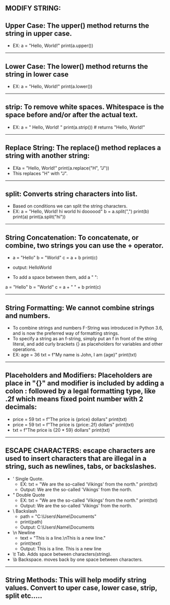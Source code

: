 MODIFY STRING:
--
Upper Case: The upper() method returns the string in upper case.
--
* EX: a = "Hello, World!"
print(a.upper())

--------------------------------------------------------------------
Lower Case: The lower() method returns the string in lower case
--
* EX: a = "Hello, World!"
print(a.lower())

--------------------------------------------------------------------
strip: To remove white spaces. Whitespace is the space before and/or after the actual text.
--
* EX: a = " Hello, World! "
print(a.strip()) # returns "Hello, World!"

--------------------------------------------------------------------
Replace String: The replace() method replaces a string with another string:
--
* EXa = "Hello, World!"
print(a.replace("H", "J"))
* This replaces "H" with "J".
--------------------------------------------------------------------
split: Converts string characters into list.
--
* Based on conditions we can split the string characters.
* EX: a = "Hello, World! hi world hi doooood"
b = a.split(",")
print(b)
print(a)
print(a.split("hi"))
--------------------------------------------------------------------
String Concatenation: To concatenate, or combine, two strings you can use the + operator.
--
* a = "Hello"
b = "World"
c = a + b
print(c)
* output: HelloWorld
  
* To add a space between them, add a " ":

a = "Hello"
b = "World"
c = a + " " + b
print(c)

--------------------------------------------------------------------
String Formatting: We cannot combine strings and numbers.
--
* To combine strings and numbers F-String was introduced in Python 3.6, and is now the preferred way of formatting strings.
* To specify a string as an f-string, simply put an f in front of the string literal, and add curly brackets {} as placeholders for variables and other operations.
* EX: age = 36
txt = f"My name is John, I am {age}"
print(txt)
--------------------------------------------------------------------
Placeholders and Modifiers: Placeholders are place in "{}" and modifier  is included by adding a colon : followed by a legal formatting type, like .2f which means fixed point number with 2 decimals:
--
* price = 59
txt = f"The price is {price} dollars"
print(txt)
* price = 59
txt = f"The price is {price:.2f} dollars"
print(txt)
* txt = f"The price is {20 * 59} dollars"
print(txt)

--------------------------------------------------------------------
ESCAPE CHARACTERS: escape characters are used to insert characters that are illegal in a string, such as newlines, tabs, or backslashes. 
--
* \'	Single Quote.
  * EX: txt = "We are the so-called \'Vikings\' from the north."
        print(txt)
  * Output: We are the so-called 'Vikings' from the north.
* \"	Double Quote
  * EX: txt = "We are the so-called \'Vikings\' from the north."
        print(txt)
  * Output: We are the so-called 'Vikings' from the north.
* \\	Backslash
  * path = "C:\\Users\\Name\\Documents"
  * print(path)
  * Output: C:\Users\Name\Documents
* \n	Newline
  * text = "This is a line.\nThis is a new line."
  * print(text)
  * Output: This is a line.
            This is a new line
* \t	Tab. Adds space between characters(string).
* \b	Backspace. moves back by one space between characters.

--------------------------------------------------------------------
String Methods: This will help modify string values. Convert to uper case, lower case, strip, split etc.....
--


